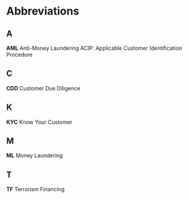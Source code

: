 # Abbreviations 
## A
**AML** Anti-Money Laundering
ACIP: Applicable Customer Identification Procedure

## C
**CDD** Customer Due Diligence

## K
**KYC** Know Your Customer

## M
**ML** Money Laundering

## T
**TF**  Terrorism Financing
